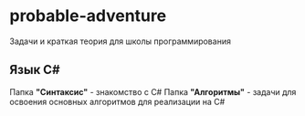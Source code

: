# probable-adventure
Задачи и краткая теория для школы программирования
## Язык C#
Папка **"Синтаксис"** - знакомство с C#
Папка **"Алгоритмы"** - задачи для освоения основных алгоритмов для реализации на C#

